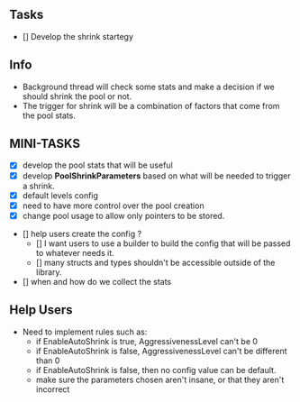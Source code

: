 ## Tasks

- [] Develop the shrink startegy

## Info

- Background thread will check some stats and make a decision if we should shrink the pool or not.
- The trigger for shrink will be a combination of factors that come from the pool stats.

## MINI-TASKS

- [x] develop the pool stats that will be useful
- [x] develop **PoolShrinkParameters** based on what will be needed to trigger a shrink.
- [x] default levels config
- [x] need to have more control over the pool creation
- [x] change pool usage to allow only pointers to be stored.
- [] help users create the config ?
  - [] I want users to use a builder to build the config that will be passed to whatever needs it.
  - [] many structs and types shouldn't be accessible outside of the library.
- [] when and how do we collect the stats

## Help Users

- Need to implement rules such as:
  - if EnableAutoShrink is true, AggressivenessLevel can't be 0
  - if EnableAutoShrink is false, AggressivenessLevel can't be different than 0
  - if EnableAutoShrink is false, then no config value can be default.
  - make sure the parameters chosen aren't insane, or that they aren't incorrect
